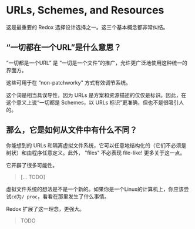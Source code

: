 URLs, Schemes, and Resources
============================

这是最重要的 Redox 选择设计选择之一。这三个基本概念都非常纠结。

“一切都在一个URL”是什么意思？
--------------------------------------

“一切都是一个URL” 是 “一切是一个文件”的推广，允许更广泛地使用这种统一的界面方。

这些可用于在 “non-patchworky" 方式有效调节系统。

这个词是相当具误导性，因为 URLs 是方案和资源描述的仅仅是标识。因此，在这个意义上说“一切都是 Schemes，以 URLs 标识”更准确，但也不是很吸引人的。

那么，它是如何从文件中有什么不同？
----------------------------------

你能想到的 URLs 和隔离虚拟文件系统，它可以任意地结构化的（它们不必须是树状）和由程序任意定义。此外， "files" 不必表现 file-like! 更多关于这一点。

它开辟了很多可能性。
> [... TODO]

虚拟文件系统的想法是不是一个新的。如果你是一个Linux的计算机上，你应该尝试`cd`为`/ proc`，看看在那里发生了什么事情。

Redox 扩展了这一理念，更强大。

> TODO
